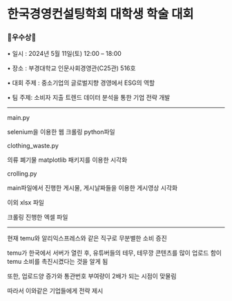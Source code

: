 # 한국경영컨설팅학회 대학생 학술 대회

### 🏅우수상🏅

• 일시 : 2024년 5월 11일(토) 12:00 – 18:00 

• 장소 : 부경대학교 인문사회경영관(C25관) 516호

• 대회 주제 : 중소기업의 글로벌지향 경영에서 ESG의 역할 

• 팀 주제: 소비자 지출 트렌드 데이터 분석을 통한 기업 전략 개발

----

main.py

selenium을 이용한 웹 크롤링 python파일


clothing_waste.py

의류 폐기물 matplotlib 패키지를 이용한 시각화

crolling.py

main파일에서 진행한 게시물, 게시날짜들을 이용한 게시영상 시각화


이외 xlsx 파일

크롤링 진행한 엑셀 파일

----

 
현재 temu와 알리익스프레스와 같은 직구로 무분별한 소비 증진

temu가 한국에서 서버가 열린 후, 유튜버들의 테무, 테무깡 콘텐츠를 많이 업로드 함이 temu 소비를 촉진시켰다는 것을 알게 됨

또한, 업로드양 증가와 통관번호 부여량이 2배가 되는 시점이 맞물림

따라서 이와같은 기업들에게 전략 제시
